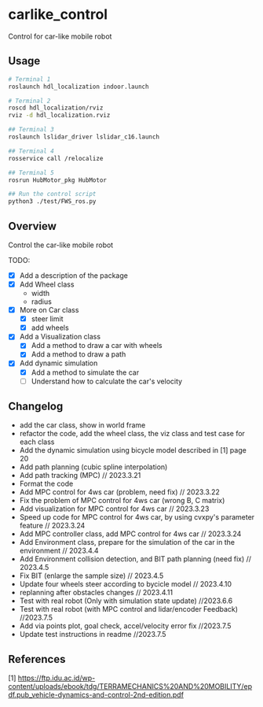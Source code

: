 # carlike_control
Control for car-like mobile robot

## Usage

```bash
# Terminal 1
roslaunch hdl_localization indoor.launch

# Terminal 2
roscd hdl_localization/rviz
rviz -d hdl_localization.rviz

## Terminal 3
roslaunch lslidar_driver lslidar_c16.launch

## Terminal 4
rosservice call /relocalize

## Terminal 5
rosrun HubMotor_pkg HubMotor

## Run the control script
python3 ./test/FWS_ros.py
```

## Overview

Control the car-like mobile robot

TODO:

- [x] Add a description of the package
- [x] Add Wheel class
  - width
  - radius
- [x] More on Car class
  - [x] steer limit
  - [x] add wheels
- [x] Add a Visualization class
  - [x] Add a method to draw a car with wheels
  - [x] Add a method to draw a path
- [x] Add dynamic simulation
  - [x] Add a method to simulate the car
  - [ ] Understand how to calculate the car's velocity

## Changelog

* add the car class, show in world frame
* refactor the code, add the wheel class, the viz class and test case for each class
* Add the dynamic simulation using bicycle model described in [1] page 20
* Add path planning (cubic spline interpolation)
* Add path tracking (MPC) // 2023.3.21
* Format the code
* Add MPC control for 4ws car (problem, need fix) // 2023.3.22
* Fix the problem of MPC control for 4ws car (wrong B, C matrix) 
* Add visualization for MPC control for 4ws car // 2023.3.23
* Speed up code for MPC control for 4ws car, by using cvxpy's parameter feature // 2023.3.24
* Add MPC controller class, add MPC control for 4ws car // 2023.3.24
* Add Environment class, prepare for the simulation of the car in the environment // 2023.4.4
* Add Environment collision detection, and BIT path planning (need fix) // 2023.4.5
* Fix BIT (enlarge the sample size) // 2023.4.5
* Update four wheels steer according to bycicle model // 2023.4.10
* replanning after obstacles changes // 2023.4.11
* Test with real robot (Only with simulation state update) //2023.6.6
* Test with real robot (with MPC control and lidar/encoder Feedback) //2023.7.5
* Add via points plot, goal check, accel/velocity error fix //2023.7.5
* Update test instructions in readme //2023.7.5


## References

[1] https://ftp.idu.ac.id/wp-content/uploads/ebook/tdg/TERRAMECHANICS%20AND%20MOBILITY/epdf.pub_vehicle-dynamics-and-control-2nd-edition.pdf
